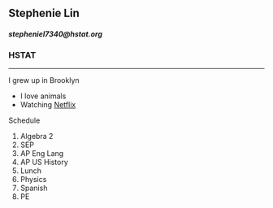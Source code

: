 ## **Stephenie Lin**

#### **_stepheniel7340@hstat.org_**

### **HSTAT**
____
I grew up in Brooklyn
* I love animals
* Watching [Netflix](https://www.netflix.com/)

Schedule
1. Algebra 2
2. SEP
3. AP Eng Lang
4. AP US History
5. Lunch
6. Physics
7. Spanish
8. PE

